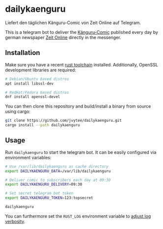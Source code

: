 # dailykaenguru
Liefert den täglichen Känguru-Comic von Zeit Online auf Telegram.

This is a telegram bot to deliver the [Känguru-Comic](https://www.zeit.de/serie/die-kaenguru-comics) published every day by german newspaper [Zeit Online](https://www.zeit.de) directly in the messenger.

## Installation
Make sure you have a recent [rust toolchain](https://www.rust-lang.org/tools/install) installed.
Additionally, OpenSSL development libraries are required:

```sh
# Debian/Ubuntu based distros
apt install libssl-dev 

# RedHat/Fedora based distros
dnf install openssl-devel
```

You can then clone this repository and build/install a binary from source using cargo:

```sh
git clone https://github.com/jvytee/dailykaenguru.git
cargo install --path dailykaenguru
```

## Usage
Run `dailykaenguru` to start the telegram bot.
It can be easily configured via environment variables:

```sh
# Use /var/lib/dailykaenguru as cache directory
export DAILYKAENGURU_DATA=/var/lib/dailykaenguru

# Deliver comic to subscribers each day at 09:30
export DAILYKAENGURU_DELIVERY=09:30

# Set secret telegram bot token
export DAILYKAENGURU_TOKEN=123:topsecret

dailykaenguru
```

You can furthermore set the `RUST_LOG` environment variable to [adjust log verbosity](https://docs.rs/env_logger).
